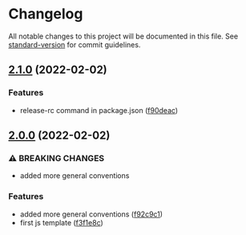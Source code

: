 # Changelog

All notable changes to this project will be documented in this file. See [standard-version](https://github.com/conventional-changelog/standard-version) for commit guidelines.

## [2.1.0](https://github.com/ggondim-templates-javascript/template-javascript/compare/v2.0.0...v2.1.0) (2022-02-02)


### Features

* release-rc command in package.json ([f90deac](https://github.com/ggondim-templates-javascript/template-javascript/commit/f90deacd8d342e93d52ec5f7a906839efd7ab131))

## [2.0.0](https://github.com/ggondim-templates-javascript/template-javascript/compare/v1.0.0...v2.0.0) (2022-02-02)


### ⚠ BREAKING CHANGES

* added more general conventions

### Features

* added more general conventions ([f92c9c1](https://github.com/ggondim-templates-javascript/template-javascript/commit/f92c9c1ef180faecac5fcf005ef8cf9a44a24bb4))
* first js template ([f3f1e8c](https://github.com/ggondim-templates-javascript/template-javascript/commit/f3f1e8c92fbc08dd9072fc71e945f5062eca7b1e))
